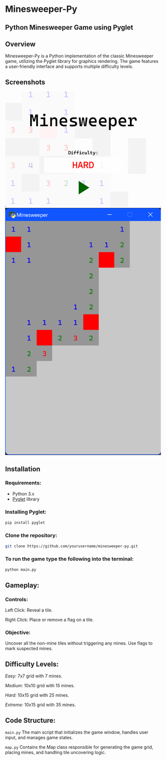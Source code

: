# Minesweeper-Py
## Python Minesweeper Game using Pyglet

## Overview
Minesweeper-Py is a Python implementation of the classic Minesweeper game, utilizing the Pyglet library for graphics rendering. The game features a user-friendly interface and supports multiple difficulty levels.

## Screenshots
![Minesweeper-Py Screenshot](assets/images/minesweeper-title-screen.png)
![Minesweeper-Py Screenshot](assets/images/minesweeper-gameplay.png)

## Installation

### Requirements:
- Python 3.x
- [Pyglet](https://pyglet.readthedocs.io/en/latest/) library

### Installing Pyglet:
```bash
pip install pyglet
```

### Clone the repository:
```bash
git clone https://github.com/yourusername/minesweeper-py.git
```

### To run the game type the following into the terminal:
```bash
python main.py
```


## Gameplay:
### Controls:
Left Click: Reveal a tile.

Right Click: Place or remove a flag on a tile.
### Objective:
Uncover all the non-mine tiles without triggering any mines. Use flags to mark suspected mines.

## Difficulty Levels:
*Easy:* 7x7 grid with 7 mines.

*Medium:* 10x10 grid with 15 mines.

*Hard:* 10x15 grid with 25 mines.

*Extreme:* 10x15 grid with 35 mines.

## Code Structure:
`main.py`
The main script that initializes the game window, handles user input, and manages game states.

`map.py`
Contains the Map class responsible for generating the game grid, placing mines, and handling tile uncovering logic.

